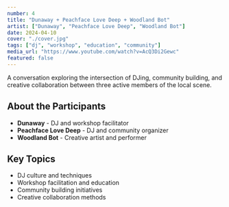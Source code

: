 ```yaml
---
number: 4
title: "Dunaway + Peachface Love Deep + Woodland Bot"
artist: ["Dunaway", "Peachface Love Deep", "Woodland Bot"]
date: 2024-04-10
cover: "./cover.jpg"
tags: ["dj", "workshop", "education", "community"]
media_url: "https://www.youtube.com/watch?v=AcQ3Di2Gewc"
featured: false
---
```


A conversation exploring the intersection of DJing, community building, and creative collaboration between three active members of the local scene.

## About the Participants

- **Dunaway** - DJ and workshop facilitator
- **Peachface Love Deep** - DJ and community organizer
- **Woodland Bot** - Creative artist and performer

## Key Topics

- DJ culture and techniques
- Workshop facilitation and education
- Community building initiatives
- Creative collaboration methods